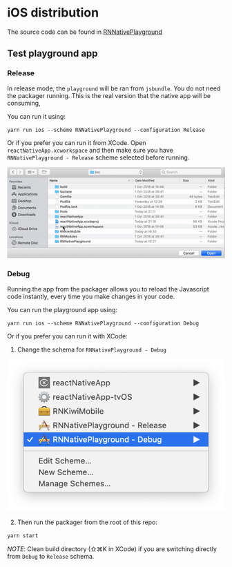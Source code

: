 # iOS distribution

The source code can be found in [RNNativePlayground](https://github.com/kiwicom/mobile/tree/master/ios/RNNativePlayground)

## Test playground app

### Release

In release mode, the `playground` will be ran from `jsbundle`. You do not need the packager running. This is the real version that the native app will be consuming,

You can run it using:

```
yarn run ios --scheme RNNativePlayground --configuration Release
```

Or if you prefer you can run it from XCode. Open `reactNativeApp.xcworkspace` and then make sure you have `RNNativePlayground - Release` scheme selected before running.

![](../../docs/assets/open_schema_release.gif)

### Debug

Running the app from the packager allows you to reload the Javascript code instantly, every time you make changes in your code.

You can run the playground app using:

```
yarn run ios --scheme RNNativePlayground --configuration Debug
```

Or if you prefer you can run it with XCode:

1. Change the schema for `RNNativePlayground - Debug`

![](../../docs/assets/change_debug_schema.png)

2. Then run the packager from the root of this repo:

```bash
yarn start
```

_NOTE_: Clean build directory (⇧⌘K in XCode) if you are switching directly from `Debug` to `Release` schema.
